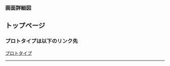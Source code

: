 ### 画面詳細図
## トップページ
### プロトタイプは以下のリンク先
[プロトタイプ](https://www.figma.com/file/PVV6lgv4cSkguP2S3FVGHN/Sysdesign01?node-id=0%3A1)
*****
